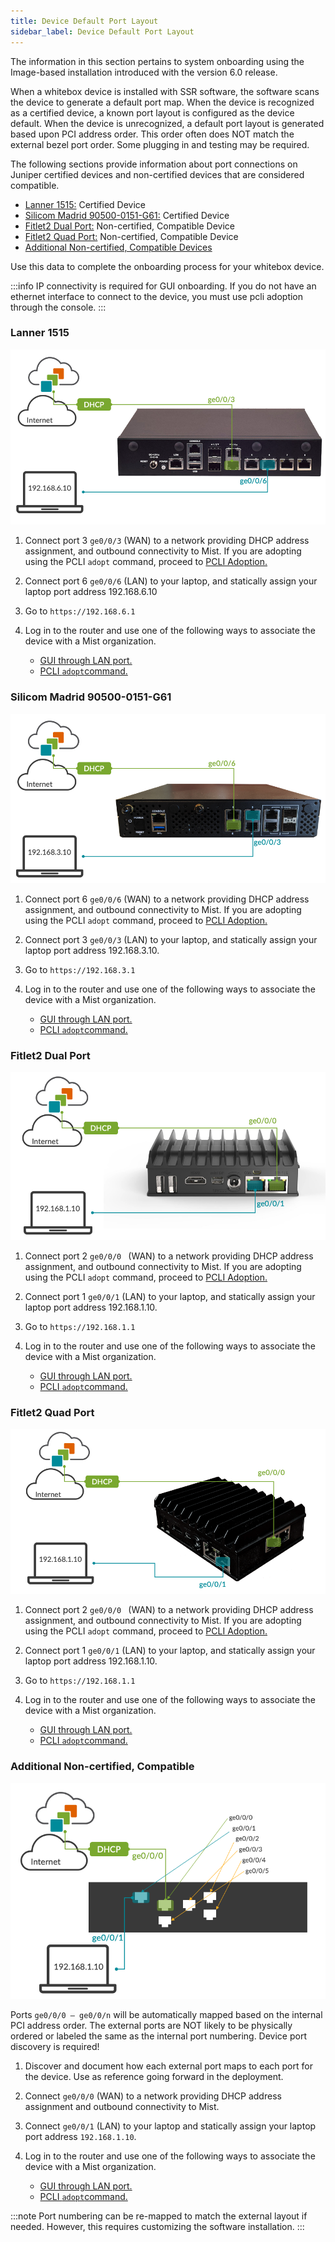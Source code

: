 ```yaml
---
title: Device Default Port Layout
sidebar_label: Device Default Port Layout
---
```


The information in this section pertains to system onboarding using the Image-based installation introduced with the version 6.0 release. 

When a whitebox device is installed with SSR software, the software scans the device to generate a default port map. When the device is recognized as a certified device, a known port layout is configured as the device default.
When the device is unrecognized, a default port layout is generated based upon PCI address order.
This order often does NOT match the external bezel port order. Some plugging in and testing may be required.

The following sections provide information about port connections on Juniper certified devices and non-certified devices that are considered compatible. 

- [Lanner 1515:](#lanner-1515) Certified Device
- [Silicom Madrid 90500-0151-G61:](#silicom-madrid-90500-0151-g61) Certified Device
- [Fitlet2 Dual Port:](#fitlet2-dual-port) Non-certified, Compatible Device
- [Fitlet2 Quad Port:](#fitlet2-quad-port) Non-certified, Compatible Device
- [Additional Non-certified, Compatible Devices](#additional-non-certified-compatible)

Use this data to complete the onboarding process for your whitebox device. 

:::info
IP connectivity is required for GUI onboarding. If you do not have an ethernet interface to connect to the device, you must use pcli adoption through the console.
:::

### Lanner 1515

![Lanner 1515](/img/install_onbd_hdwr_lanner.png)

1. Connect port 3 `ge0/0/3` (WAN) to a network providing DHCP address assignment, and outbound connectivity to Mist. If you are adopting using the PCLI `adopt` command, proceed to [PCLI Adoption.](intro_installation_image.md#adopt-the-router-from-the-ssr-pcli)

2. Connect port 6 `ge0/0/6` (LAN) to your laptop, and statically assign your laptop port address 192.168.6.10

3. Go to `https://192.168.6.1` 

4. Log in to the router and use one of the following ways to associate the device with a Mist organization.
    * [GUI through LAN port.](intro_installation_image.md#associate-the-router-with-mist)
    * [PCLI `adopt`command.](intro_installation_image.md#adopt-the-router-from-the-ssr-pcli)

### Silicom Madrid 90500-0151-G61

![Silicom Madrid](/img/install_onbd_hdwr_silicom.png)

1. Connect port 6 `ge0/0/6` (WAN) to a network providing DHCP address assignment, and outbound connectivity to Mist. If you are adopting using the PCLI `adopt` command, proceed to [PCLI Adoption.](intro_installation_image.md#adopt-the-router-from-the-ssr-pcli)

2. Connect port 3 `ge0/0/3` (LAN) to your laptop, and statically assign your laptop port address 192.168.3.10.

3. Go to `https://192.168.3.1 `

4. Log in to the router and use one of the following ways to associate the device with a Mist organization.
    * [GUI through LAN port.](intro_installation_image.md#associate-the-router-with-mist)
    * [PCLI `adopt`command.](intro_installation_image.md#adopt-the-router-from-the-ssr-pcli)

### Fitlet2 Dual Port

![Fitlet2 Dual Port](/img/install_onbd_hdwr_fitletdual.png)

1. Connect port 2 `ge0/0/0 ` (WAN) to a network providing DHCP address assignment, and outbound connectivity to Mist. If you are adopting using the PCLI `adopt` command, proceed to [PCLI Adoption.](intro_installation_image.md#adopt-the-router-from-the-ssr-pcli)

2. Connect port 1 `ge0/0/1` (LAN) to your laptop, and statically assign your laptop port address 192.168.1.10.

3. Go to `https://192.168.1.1` 

4. Log in to the router and use one of the following ways to associate the device with a Mist organization.
    * [GUI through LAN port.](intro_installation_image.md#associate-the-router-with-mist)
    * [PCLI `adopt`command.](intro_installation_image.md#adopt-the-router-from-the-ssr-pcli)

### Fitlet2 Quad Port

![Fitlet2 Quad Port](/img/install_onbd_hdwr_fitletquad.png)

1. Connect port 2 `ge0/0/0 ` (WAN) to a network providing DHCP address assignment, and outbound connectivity to Mist. If you are adopting using the PCLI `adopt` command, proceed to [PCLI Adoption.](intro_installation_image.md#adopt-the-router-from-the-ssr-pcli)

2. Connect port 1 `ge0/0/1` (LAN) to your laptop, and statically assign your laptop port address 192.168.1.10.

3. Go to `https://192.168.1.1` 

4. Log in to the router and use one of the following ways to associate the device with a Mist organization.
    * [GUI through LAN port.](intro_installation_image.md#associate-the-router-with-mist)
    * [PCLI `adopt`command.](intro_installation_image.md#adopt-the-router-from-the-ssr-pcli)

### Additional Non-certified, Compatible 

![Generic appliance](/img/install_onbd_hdwr_generic.png)

Ports `ge0/0/0 – ge0/0/n` will be automatically mapped based on the internal PCI address order. The external ports are NOT likely to be physically ordered or labeled the same as the internal port numbering. Device port discovery is required!

1. Discover and document how each external port maps to each port for the device. Use as reference going forward in the deployment.

2. Connect `ge0/0/0` (WAN) to a network providing DHCP address assignment and outbound connectivity to Mist.

3. Connect `ge0/0/1` (LAN) to your laptop and statically assign your laptop port address `192.168.1.10`.

4. Log in to the router and use one of the following ways to associate the device with a Mist organization.
    * [GUI through LAN port.](intro_installation_image.md#associate-the-router-with-mist)
    * [PCLI `adopt`command.](intro_installation_image.md#adopt-the-router-from-the-ssr-pcli)

:::note
Port numbering can be re-mapped to match the external layout if needed. However, this requires customizing the software installation.
:::




